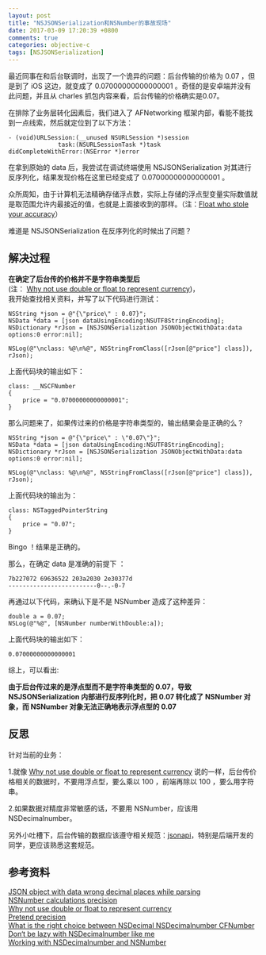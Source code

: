 ```yaml
---
layout: post
title: "NSJSONSerialization和NSNumber的事故现场"
date: 2017-03-09 17:20:39 +0800
comments: true
categories: objective-c
tags: [NSJSONSerialization]
---
```

最近同事在和后台联调时，出现了一个诡异的问题：后台传输的价格为 0.07 ，但是到了 iOS 这边，就变成了 0.07000000000000001 。奇怪的是安卓端并没有此问题，并且从 charles 抓包内容来看，后台传输的价格确实是0.07。

在排除了业务层转化因素后，我们进入了 AFNetworking 框架内部，看能不能找到一点线索，然后就定位到了以下方法：

``` objc
- (void)URLSession:(__unused NSURLSession *)session
              task:(NSURLSessionTask *)task
didCompleteWithError:(NSError *)error
```

  在拿到原始的 data 后，我尝试在调试终端使用 NSJSONSerialization 对其进行反序列化，结果发现价格在这里已经变成了 0.07000000000000001 。

众所周知，由于计算机无法精确存储浮点数，实际上存储的浮点型变量实际数值就是取范围允许内最接近的值，也就是上面接收到的那样。（注：[Float who stole your accuracy](http://justjavac.com/codepuzzle/2012/11/11/codepuzzle-float-who-stole-your-accuracy.html)） 

难道是 NSJSONSerialization 在反序列化的时候出了问题？
<!--more-->


## 解决过程

  **在确定了后台传的价格并不是字符串类型后** <br>(注： [Why not use double or float to represent currency](http://stackoverflow.com/questions/3730019/why-not-use-double-or-float-to-represent-currency))，<br>我开始查找相关资料，并写了以下代码进行测试：

```objc
NSString *json = @"{\"price\" : 0.07}";
NSData *data = [json dataUsingEncoding:NSUTF8StringEncoding];
NSDictionary *rJson = [NSJSONSerialization JSONObjectWithData:data options:0 error:nil];

NSLog(@"\nclass: %@\n%@", NSStringFromClass([rJson[@"price"] class]), rJson);
```

上面代码块的输出如下：

```objc
class: __NSCFNumber
{
    price = "0.07000000000000001";
}
```

那么问题来了，如果传过来的价格是字符串类型的，输出结果会是正确的么？

```
NSString *json = @"{\"price\" : \"0.07\"}";
NSData *data = [json dataUsingEncoding:NSUTF8StringEncoding];
NSDictionary *rJson = [NSJSONSerialization JSONObjectWithData:data options:0 error:nil];

NSLog(@"\nclass: %@\n%@", NSStringFromClass([rJson[@"price"] class]), rJson);
```

上面代码块的输出为：

```
class: NSTaggedPointerString
{
    price = "0.07";
}
```
Bingo ！结果是正确的。

那么，在确定 data 是准确的前提下 ：

```
7b227072 69636522 203a2030 2e30377d
-------------------------0--.-0-7	
```

再通过以下代码，来确认下是不是 NSNumber 造成了这种差异：

```objc
double a = 0.07;
NSLog(@"%@", [NSNumber numberWithDouble:a]);
```

上面代码块的输出如下：

```objc
0.07000000000000001
```

综上，可以看出: 

**由于后台传过来的是浮点型而不是字符串类型的 0.07，导致 NSJSONSerialization 内部进行反序列化时，把 0.07 转化成了 NSNumber 对象，而 NSNumber 对象无法正确地表示浮点型的 0.07** 



## 反思

针对当前的业务：

1.就像 [Why not use double or float to represent currency](http://stackoverflow.com/questions/3730019/why-not-use-double-or-float-to-represent-currency) 说的一样，后台传价格相关的数据时，不要用浮点型，要么乘以 100 ，前端再除以 100 ，要么用字符串。

2.如果数据对精度非常敏感的话，不要用 NSNumber，应该用 NSDecimalnumber。

另外小吐槽下，后台传输的数据应该遵守相关规范：[jsonapi](http://jsonapi.org/format/#document-top-level)，特别是后端开发的同学，更应该熟悉这套规范。


## 参考资料

[JSON object with data wrong decimal places while parsing](http://stackoverflow.com/questions/36218949/jsonobjectwithdata-wrong-decimal-places-while-parsing)<br>
[NSNumber calculations precision](http://stackoverflow.com/questions/2333755/nsnumber-calculations-precision)<br>
[Why not use double or float to represent currency](http://stackoverflow.com/questions/3730019/why-not-use-double-or-float-to-represent-currency)<br>
[Pretend precision](http://twistedoakstudios.com/blog/Post4428_unfathomable-bugs-6-pretend-precision)<br>
[What is the right choice between NSDecimal NSDecimalnumber CFNumber](http://stackoverflow.com/questions/1704504/what-is-the-right-choice-between-nsdecimal-nsdecimalnumber-cfnumber)<br>
[Don‘t be lazy with NSDecimalnumber like me](http://www.cimgf.com/2008/04/23/cocoa-tutorial-dont-be-lazy-with-nsdecimalnumber-like-me/)<br>
[Working with NSDecimalnumber and NSNumber](http://www.cocoabuilder.com/archive/cocoa/166167-working-with-nsdecimalnumber-and-nsnumber.html)<br>










